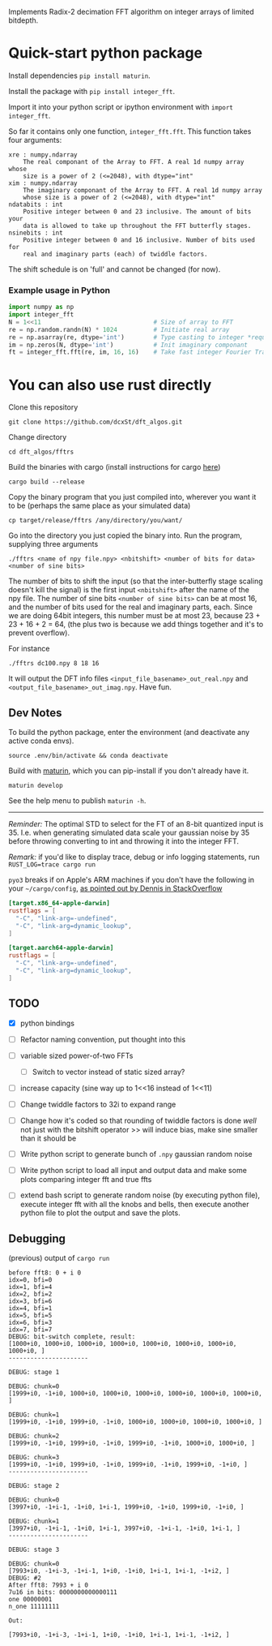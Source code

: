Implements Radix-2 decimation FFT algorithm on integer arrays of limited bitdepth. 

# Quick-start python package

Install dependencies `pip install maturin`. 

Install the package with `pip install integer_fft`. 

Import it into your python script or ipython environment with `import integer_fft`. 

So far it contains only one function, `integer_fft.fft`. This function takes four arguments: 

```
xre : numpy.ndarray
    The real componant of the Array to FFT. A real 1d numpy array whose 
    size is a power of 2 (<=2048), with dtype="int"
xim : numpy.ndarray
    The imaginary componant of the Array to FFT. A real 1d numpy array 
    whose size is a power of 2 (<=2048), with dtype="int"
ndatabits : int
    Positive integer between 0 and 23 inclusive. The amount of bits your 
    data is allowed to take up throughout the FFT butterfly stages. 
nsinebits : int
    Positive integer between 0 and 16 inclusive. Number of bits used for
    real and imaginary parts (each) of twiddle factors.
```

The shift schedule is on 'full' and cannot be changed (for now).


### Example usage in Python

```python
import numpy as np
import integer_fft
N = 1<<11                               # Size of array to FFT
re = np.random.randn(N) * 1024          # Initiate real array
re = np.asarray(re, dtype='int')        # Type casting to integer *required*
im = np.zeros(N, dtype='int')           # Init imaginary componant
ft = integer_fft.fft(re, im, 16, 16)    # Take fast integer Fourier Transform
```

# You can also use rust directly 

Clone this repository

```
git clone https://github.com/dcxSt/dft_algos.git
```

Change directory 

```
cd dft_algos/fftrs
```

Build the binaries with cargo (install instructions for cargo [here](https://doc.rust-lang.org/cargo/getting-started/installation.html))

```
cargo build --release
```

Copy the binary program that you just compiled into, wherever you want it to be (perhaps the same place as your simulated data)

```
cp target/release/fftrs /any/directory/you/want/
```

Go into the directory you just copied the binary into. Run the program, supplying three arguments

```
./fftrs <name of npy file.npy> <nbitshift> <number of bits for data> <number of sine bits>
```

The number of bits to shift the input (so that the inter-butterfly stage scaling doesn't kill the signal) is the first input `<nbitshift>` after the name of the npy file. The number of sine bits `<number of sine bits>` can be at most 16, and the number of bits used for the real and imaginary parts, each. Since we are doing 64bit integers, this number must be at most 23, because 23 + 23 + 16 + 2 = 64, (the plus two is because we add things together and it's to prevent overflow). 

For instance

```
./fftrs dc100.npy 8 18 16
```

It will output the DFT info files `<input_file_basename>_out_real.npy` and `<output_file_basename>_out_imag.npy`. Have fun. 



## Dev Notes

To build the python package, enter the environment (and deactivate any active conda envs).

```
source .env/bin/activate && conda deactivate
```

Build with [maturin](https://package.wiki/maturin), which you can pip-install if you don't already have it. 

```
maturin develop
```

See the help menu to publish `maturin -h`. 


---

*Reminder:* The optimal STD to select for the FT of an 8-bit quantized input is 35. I.e. when generating simulated data scale your gaussian noise by 35 before throwing converting to int and throwing it into the integer FFT. 

*Remark:* if you'd like to display trace, debug or info logging statements, run `RUST_LOG=trace cargo run`

`pyo3` breaks if on Apple's ARM machines if you don't have the following in your `~/cargo/config`, [as pointed out by Dennis in StackOverflow](https://stackoverflow.com/questions/28124221/error-linking-with-cc-failed-exit-code-1)

```toml
[target.x86_64-apple-darwin]
rustflags = [
  "-C", "link-arg=-undefined",
  "-C", "link-arg=dynamic_lookup",
]

[target.aarch64-apple-darwin]
rustflags = [
  "-C", "link-arg=-undefined",
  "-C", "link-arg=dynamic_lookup",
]
```

## TODO
- [x] python bindings
- [ ] Refactor naming convention, put thought into this
- [ ] variable sized power-of-two FFTs
    - [ ] Switch to vector instead of static sized array?
- [ ] increase capacity (sine way up to 1<<16 instead of 1<<11)

- [ ] Change twiddle factors to 32i to expand range
- [ ] Change how it's coded so that rounding of twiddle factors is done *well* not just with the bitshift operator >> will induce bias, make sine smaller than it should be
- [ ] Write python script to generate bunch of `.npy` gaussian random noise
- [ ] Write python script to load all input and output data and make some plots comparing integer fft and true ffts
- [ ] extend bash script to generate random noise (by executing python file), execute integer fft with all the knobs and bells, then execute another python file to plot the output and save the plots. 

## Debugging 

(previous) output of `cargo run`

```
before fft8: 0 + i 0
idx=0, bfi=0
idx=1, bfi=4
idx=2, bfi=2
idx=3, bfi=6
idx=4, bfi=1
idx=5, bfi=5
idx=6, bfi=3
idx=7, bfi=7
DEBUG: bit-switch complete, result:
[1000+i0, 1000+i0, 1000+i0, 1000+i0, 1000+i0, 1000+i0, 1000+i0, 1000+i0, ]
----------------------

DEBUG: stage 1

DEBUG: chunk=0
[1999+i0, -1+i0, 1000+i0, 1000+i0, 1000+i0, 1000+i0, 1000+i0, 1000+i0, ]

DEBUG: chunk=1
[1999+i0, -1+i0, 1999+i0, -1+i0, 1000+i0, 1000+i0, 1000+i0, 1000+i0, ]

DEBUG: chunk=2
[1999+i0, -1+i0, 1999+i0, -1+i0, 1999+i0, -1+i0, 1000+i0, 1000+i0, ]

DEBUG: chunk=3
[1999+i0, -1+i0, 1999+i0, -1+i0, 1999+i0, -1+i0, 1999+i0, -1+i0, ]
----------------------

DEBUG: stage 2

DEBUG: chunk=0
[3997+i0, -1+i-1, -1+i0, 1+i-1, 1999+i0, -1+i0, 1999+i0, -1+i0, ]

DEBUG: chunk=1
[3997+i0, -1+i-1, -1+i0, 1+i-1, 3997+i0, -1+i-1, -1+i0, 1+i-1, ]
----------------------

DEBUG: stage 3

DEBUG: chunk=0
[7993+i0, -1+i-3, -1+i-1, 1+i0, -1+i0, 1+i-1, 1+i-1, -1+i2, ]
DEBUG: #2
After fft8: 7993 + i 0
7u16 in bits: 0000000000000111
one 00000001
n_one 11111111

Out:

[7993+i0, -1+i-3, -1+i-1, 1+i0, -1+i0, 1+i-1, 1+i-1, -1+i2, ]
```




